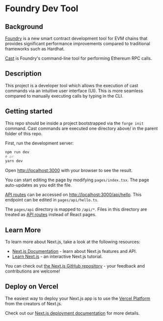 # Foundry Dev Tool

## Background
[Foundry](https://github.com/foundry-rs/foundry) is a new smart contract development tool for EVM chains that provides significant performance improvements compared to traditional frameworks such as Hardhat.

[Cast](https://book.getfoundry.sh/cast/?highlight=cast#how-to-use-cast) is Foundry's command-line tool for performing Ethereum RPC calls.

## Description
This project is a developer tool which allows the execution of cast commands via an intuitive user interface (UI). This is more seamless compared to manually executing calls by typing in the CLI.


## Getting started

This repo should be inside a project bootstrapped via the `forge init` command. Cast commands are executed one directory above/ in the parent folder of this repo. 


First, run the development server:

```bash
npm run dev
# or
yarn dev
```

Open [http://localhost:3000](http://localhost:3000) with your browser to see the result.

You can start editing the page by modifying `pages/index.tsx`. The page auto-updates as you edit the file.

[API routes](https://nextjs.org/docs/api-routes/introduction) can be accessed on [http://localhost:3000/api/hello](http://localhost:3000/api/hello). This endpoint can be edited in `pages/api/hello.ts`.

The `pages/api` directory is mapped to `/api/*`. Files in this directory are treated as [API routes](https://nextjs.org/docs/api-routes/introduction) instead of React pages.

## Learn More

To learn more about Next.js, take a look at the following resources:

- [Next.js Documentation](https://nextjs.org/docs) - learn about Next.js features and API.
- [Learn Next.js](https://nextjs.org/learn) - an interactive Next.js tutorial.

You can check out [the Next.js GitHub repository](https://github.com/vercel/next.js/) - your feedback and contributions are welcome!

## Deploy on Vercel

The easiest way to deploy your Next.js app is to use the [Vercel Platform](https://vercel.com/new?utm_medium=default-template&filter=next.js&utm_source=create-next-app&utm_campaign=create-next-app-readme) from the creators of Next.js.

Check out our [Next.js deployment documentation](https://nextjs.org/docs/deployment) for more details.